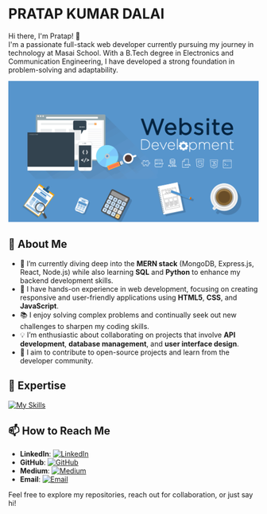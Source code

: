 # PRATAP KUMAR DALAI

Hi there, I'm Pratap! 👋  
I'm a passionate full-stack web developer currently pursuing my journey in technology at Masai School. With a B.Tech degree in Electronics and Communication Engineering, I have developed a strong foundation in problem-solving and adaptability.

![My Screenshot](./assets/243078834-72903324-cf57-4e90-80a6-ed3c9734e0ed.gif)

## 🚀 About Me
- 🌱 I’m currently diving deep into the **MERN stack** (MongoDB, Express.js, React, Node.js) while also learning **SQL** and **Python** to enhance my backend development skills.
- 💼 I have hands-on experience in web development, focusing on creating responsive and user-friendly applications using **HTML5**, **CSS**, and **JavaScript**.
- 📚 I enjoy solving complex problems and continually seek out new challenges to sharpen my coding skills.
- 💡 I’m enthusiastic about collaborating on projects that involve **API development**, **database management**, and **user interface design**.
- 🤝 I aim to contribute to open-source projects and learn from the developer community.

## 🔭 Expertise
[![My Skills](https://skillicons.dev/icons?i=js,html,css,python,react,nodejs,mongodb,mysql,git,github,firebase)](https://skillicons.dev)

## 📫 How to Reach Me
- **LinkedIn**: [![LinkedIn](https://img.shields.io/badge/-LinkedIn-0077B5?style=flat&logo=linkedin&logoColor=white)](https://www.linkedin.com/in/dpratapx)
- **GitHub**: [![GitHub](https://img.shields.io/badge/-GitHub-181717?style=flat&logo=github&logoColor=white)](https://github.com/DPratap101)
- **Medium**: [![Medium](https://img.shields.io/badge/-Medium-00AB6C?style=flat&logo=medium&logoColor=white)](https://medium.com/@dpratap.360)
- **Email**: [![Email](https://img.shields.io/badge/-Email-D14836?style=flat&logo=gmail&logoColor=white)](mailto:dpratap.360@gmail.com)

Feel free to explore my repositories, reach out for collaboration, or just say hi!
